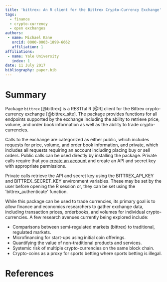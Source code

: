 ```yaml
---
title: 'bittrex: An R client for the Bittrex Crypto-Currency Exchange'
tags:
  - finance
  - crypto-currency
  - open exchanges
authors:
 - name: Michael Kane
   orcid: 0000-0003-1899-6662
   affiliation: 1
affiliations:
 - name: Yale University
   index: 1
date: 11 July 2017
bibliography: paper.bib
---
```


# Summary

Package ```bittrex``` [@bittrex] is a RESTful R [@R] client for the
Bittrex crypto-currency exchange [@bittrex_site]. The package provides 
functions for all endpoints supported by the exchange including the
ability to retrieve price, volume, and order book information as well as
the ability to trade crypto-currencies.

Calls to the exchange are categorized as either public, which includes
requests for price, volume, and order book information, and private,
which includes all requests requiring an account including placing buy
or sell orders. Public calls can be used directly by installing the
package. Private calls require that you [create an
account](https://https://bittrex.com/account/Register) and create an API 
and secret key with appropriate permissions.

Private calls retrieve the API and secret key using the BITTREX\_API\_KEY
and BITTREX\_SECRET\_KEY environment variables. These may be set by the
user before opening the R session or, they can be set using the
'bittrex\_authenticate' function.

While this package can be used to trade currencies, its primary goal is to 
allow finance and economics researchers 
to gather exchange data, including transaction prices,
orderbooks, and volumes for individual crypto-currencies. A few research
avenues currently being explored include:
- Comparisons between semi-regulated markets (bittrex) to traditional, regulated markets.
- Microfinancing for start-ups using initial coin offerings.
- Quantifying the value of non-traditional products and services.
- Systemic risk of multiple crypto-currencies on the same block chain.
- Crypto-coins as a proxy for sports betting where sports betting is illegal.


# References
  
